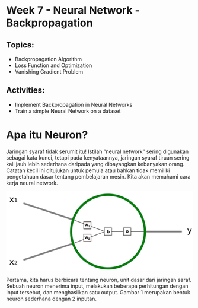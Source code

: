 # Week 7 - Neural Network - Backpropagation
## Topics:
- Backpropagation Algorithm
- Loss Function and Optimization
- Vanishing Gradient Problem

## Activities:
- Implement Backpropagation in Neural Networks
- Train a simple Neural Network on a dataset

# Apa itu Neuron?
Jaringan syaraf tidak serumit itu! Istilah ”neural network” sering digunakan sebagai kata
kunci, tetapi pada kenyataannya, jaringan syaraf tiruan sering kali jauh lebih sederhana
daripada yang dibayangkan kebanyakan orang. Catatan kecil ini ditujukan untuk pemula
atau bahkan tidak memiliki pengetahuan dasar tentang pembelajaran mesin. Kita akan
memahami cara kerja neural network.

![Neuron](neuron.jpg)

Pertama, kita harus berbicara tentang neuron, unit dasar dari jaringan saraf. Sebuah
neuron menerima input, melakukan beberapa perhitungan dengan input tersebut, dan
menghasilkan satu output. Gambar 1 merupakan bentuk neuron sederhana dengan 2
inputan.